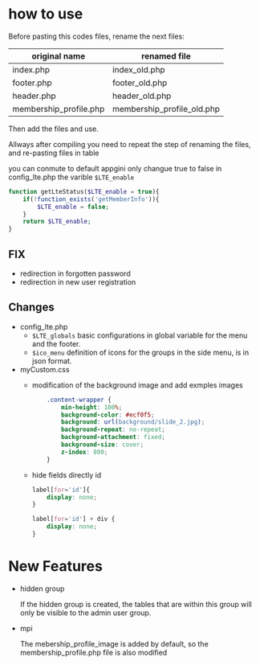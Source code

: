
# how to use

Before pasting this codes files, rename the next files:

| original name | renamed file |
|-|-|
| index.php | index_old.php |
| footer.php | footer_old.php |
| header.php | header_old.php |
| membership_profile.php | membership_profile_old.php |

Then add the files and use.

Allways after compiling you need to repeat the step of renaming the  files, and re-pasting files in table

you can conmute to default appgini only changue true to false in config_lte.php the varible ```$LTE_enable```

```php
function getLteStatus($LTE_enable = true){
    if(!function_exists('getMemberInfo')){
        $LTE_enable = false;
    }
    return $LTE_enable;
}
```

## FIX

- redirection in forgotten password
- redirection in new user registration

## Changes

- config_lte.php
  - ```$LTE_globals``` basic configurations in global variable for the menu and the footer.
  - ```$ico_menu``` definition of icons for the groups in the side menu, is in json format.
- myCustom.css
  - modification of the background image and add exmples images

    ```css
        .content-wrapper {
            min-height: 100%;
            background-color: #ecf0f5;
            background: url(background/slide_2.jpg);
            background-repeat: no-repeat;
            background-attachment: fixed;
            background-size: cover;
            z-index: 800;
        }
    ```

  - hide fields directly id

    ```css
    label[for='id']{
        display: none;
    }

    label[for='id'] + div {
        display: none;
    }
    ```

# New Features

- hidden group

    If the hidden group is created, the tables that are within this group will only be visible to the admin user group.
- mpi

    The mebership_profile_image is added by default, so the membership_profile.php file is also modified